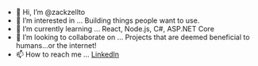 - 👋 Hi, I’m @zackzellto
- 👀 I’m interested in ... Building things people want to use.
- 🌱 I’m currently learning ... React, Node.js, C#, ASP.NET Core
- 💞️ I’m looking to collaborate on ... Projects that are deemed beneficial to humans...or the internet!
- 📫 How to reach me ... [LinkedIn](https://www.linkedin.com/in/zackzellto/)

<!---
zackzellto/zackzellto is a ✨ special ✨ repository because its `README.md` (this file) appears on your GitHub profile.
You can click the Preview link to take a look at your changes.
--->
